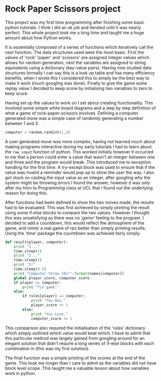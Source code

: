 # Rock Paper Scissors project

This project was my first time programming after finishing some basic python tutorials. I think I did an ok job and iterated until it was nearly perfect. This whole project took me a long time and taught me a huge amount about how Python works. 

It is essentially composed of a series of functions which iteratively call the next function. The data structures used were the most basic. First the values of 'rock' 'paper' and 'scissors' are assigned integer values which allows for random generation, next the variables are assigned to string equivalents using a dictionary (key-value pairs). Having now studied data structures formally I can say this is a look up table and has many efficiency benefits, when I wrote this I considered this to simply be the best way to make it work (much googling was done). Finally to give the game some replay value I decided to keep score by initialising two variables to zero to keep score.

Having set up the values to work on I set about creating functionality. This involved some simple white board diagrams and a step by step definition of what a game of rock-paper-scissors involves. Defining a computer generated move was a simple case of randomly generating a number between 1 and 3.

```python
computer = random.randint(1,3)
```

A user generated move was more complex, having not learned much about making programs interactive during my early tutorials I had to learn about the `raw_input` function of python. This worked initially however it occurred to me that a person could enter a value that wasn't an integer between one and three and the program would break. This introduced me to exception handling for the first time. A try-except block was used to ensure that if the value was invalid a reminder would pop up to show the user the way. I also got stuck on casting the input value as an integer, after googling why the system might be throwing errors I found the answer, however it was only after my Intro to Programming class at UCL that I found out the underlying reason for doing this. 

After functions had been defined to show the two moves made, the results had to be evaluated. This was first achieved by simply printing the result using some if-else blocks to compare the two values. However I thought this was unsatisfying as there was no *'game'* feeling to the program. I decided to add a countdown, this would reflect the atmosphere of the game, and mimic a real game of rps better than simply printing results. Using the 'time' package the countdown was achieved fairly simply.

```python
def result(player, computer):
    print "1..."
    time.sleep(1)
    print "2..."
    time.sleep(1)
    print "3!"
    time.sleep(0.5)
    print "Computer threw {0}!".format(names[computer])
    global player_score, computer_score
    if player == computer:
        print "Tie game."
    else:
        if rules[player] == computer:
            print "You Win."
            player_score += 1
        else:
            print "You Lose."
            computer_score += 1
```
This comparison also required the initialisation of the 'rules' dictionary which simply outlined which value would beat which. I have to admit that this particular method was largely gained from googling around for an elegant solution that didn't require a long series of if-else blocks with each combination in (this was my first solution). 

The final function was a simple printing of the scores at the end of the game. This took me longer than I care to admit as the variables did not have block level scope. This taught me a valuable lesson about how variables work in python.
  
